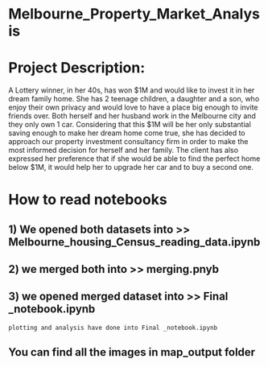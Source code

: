 # Melbourne_Property_Market_Analysis

# Project Description:
A Lottery winner, in her 40s, has won $1M and would like to invest it in her dream family home. She has 2 teenage children, a daughter and a son, who enjoy their own privacy and would love to have a place big enough to invite friends over. Both herself and her husband work in the Melbourne city and they only own 1 car. Considering that this $1M will be her only substantial saving enough to make her dream home come true, she has decided to approach our property investment consultancy firm in order to make the most informed decision for herself and her family. The client has also expressed her preference that if she would be able to find the perfect home below $1M, it would help her to upgrade her car and to buy a second one.
# How to read notebooks
## 1) We opened both datasets into >> Melbourne_housing_Census_reading_data.ipynb
## 2) we merged both into >> merging.pnyb
## 3) we opened merged dataset into >> Final _notebook.ipynb
    plotting and analysis have done into Final _notebook.ipynb
## You can find all the images in map_output folder
